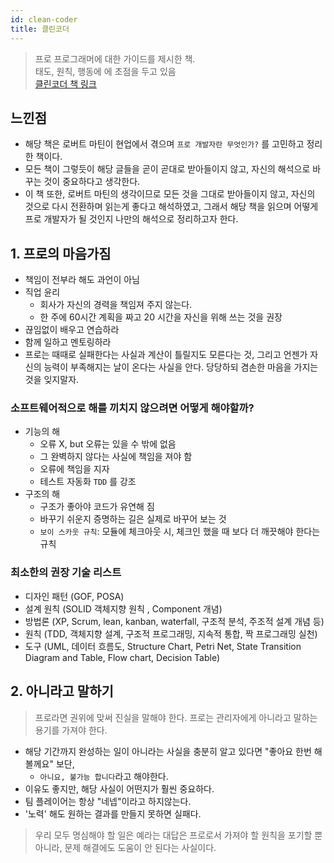 ```yaml
---
id: clean-coder
title: 클린코더
---
```


> 프로 프로그래머에 대한 가이드를 제시한 책.  
> 태도, 원칙, 행동에 에 초점을 두고 있음  
> [클린코더 책 링크](http://www.yes24.com/Product/Goods/29241448)

## 느낀점

- 해당 책은 로버트 마틴이 현업에서 겪으며 `프로 개발자란 무엇인가?` 를 고민하고 정리한 책이다.
- 모든 책이 그렇듯이 해당 글들을 곧이 곧대로 받아들이지 않고, 자신의 해석으로 바꾸는 것이 중요하다고 생각한다.
- 이 책 또한, 로버트 마틴의 생각이므로 모든 것을 그대로 받아들이지 않고, 자신의 것으로 다시 전환하며 읽는게 좋다고 해석하였고, 그래서 해당 책을 읽으며 어떻게 프로 개발자가 될 것인지 나만의 해석으로 정리하고자 한다.

## 1. 프로의 마음가짐

- 책임이 전부라 해도 과언이 아님
- 직업 윤리
  - 회사가 자신의 경력을 책임져 주지 않는다.
  - 한 주에 60시간 계획을 짜고 20 시간을 자신을 위해 쓰는 것을 권장
- 끊임없이 배우고 연습하라
- 함께 일하고 멘토링하라
- 프로는 때때로 실패한다는 사실과 계산이 틀릴지도 모른다는 것, 그리고 언젠가 자신의 능력이 부족해지는 날이 온다는 사실을 안다. 당당하되 겸손한 마음을 가지는 것을 잊지말자.

### 소프트웨어적으로 해를 끼치지 않으려면 어떻게 해야할까?

- 기능의 해
  - 오류 X, but 오류는 있을 수 밖에 없음
  - 그 완벽하지 않다는 사실에 책임을 져야 함
  - 오류에 책임을 지자
  - 테스트 자동화 `TDD` 를 강조
- 구조의 해
  - 구조가 좋아야 코드가 유연해 짐
  - 바꾸기 쉬운지 증명하는 길은 실제로 바꾸어 보는 것
  - `보이 스카웃 규칙`: 모듈에 체크아웃 시, 체크인 했을 때 보다 더 깨끗해야 한다는 규칙

### 최소한의 권장 기술 리스트

- 디자인 패턴 (GOF, POSA)
- 설계 원칙 (SOLID 객체지향 원칙 , Component 개념)
- 방법론 (XP, Scrum, lean, kanban, waterfall, 구조적 분석, 주조적 설계 개념 등)
- 원칙 (TDD, 객체지향 설계, 구조적 프로그래밍, 지속적 통합, 짝 프로그래밍 실천)
- 도구 (UML, 데이터 흐름도, Structure Chart, Petri Net, State Transition Diagram and Table, Flow chart, Decision Table)

## 2. 아니라고 말하기

> 프로라면 권위에 맞써 진실을 말해야 한다. 프로는 관리자에게 아니라고 말하는 용기를 가져야 한다.

- 해당 기간까지 완성하는 일이 아니라는 사실을 충분히 알고 있다면 "좋아요 한번 해볼께요" 보단,
  - `아니요, 불가능 합니다`라고 해야한다.
- 이유도 좋지만, 해당 사실이 어떤지가 훨씬 중요하다.
- 팀 플레이어는 항상 "네넵"이라고 하지않는다.
- '노력' 해도 원하는 결과를 만들지 못하면 실패다.

> 우리 모두 명심해야 할 일은 예라는 대답은 프로로서 가져야 할 원칙을 포기할 뿐 아니라, 문제 해결에도 도움이 안 된다는 사실이다.  
